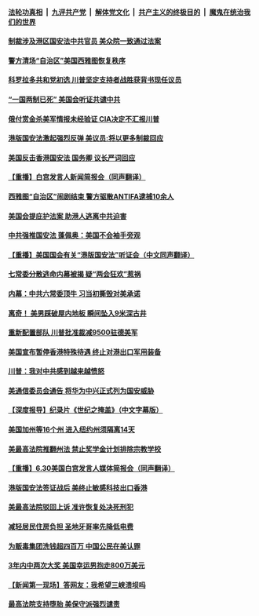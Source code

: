 ####  [法轮功真相](../../../../basic/blob/master/README.md?t=07021302) &nbsp;|&nbsp; [九评共产党](../../../../9ping.md/blob/master/README.md?t=07021302) &nbsp;|&nbsp; [解体党文化](../../../../jtdwh.md/blob/master/README.md?t=07021302)  &nbsp;|&nbsp; [共产主义的终极目的](../../../../gczydzjmd.md/blob/master/README.md?t=07021302) &nbsp;|&nbsp; [魔鬼在统治我们的世界](../../../../mgztzwmdsj.md/blob/master/README.md?t=07021302) 

#### [制裁涉及港区国安法中共官员 美众院一致通过法案](../pages/prog203/a102884123.md?t=07021302) 

#### [警方清场“自治区”美国西雅图恢复秩序](../pages/prog203/a102883801.md?t=07021302) 

#### [科罗拉多共和党初选 川普坚定支持者战胜获背书现任议员](../pages/prog203/a102884023.md?t=07021302) 

#### [“一国两制已死”  美国会听证共谴中共](../pages/prog203/a102883863.md?t=07021302) 

#### [俄付赏金杀美军情报未经验证 CIA决定不汇报川普](../pages/prog203/a102883821.md?t=07021302) 

#### [港版国安法激起强烈反弹 美议员:将以更多制裁回应](../pages/prog203/a102883773.md?t=07021302) 

#### [美国反击香港国安法 国务卿 议长严词回应](../pages/prog203/a102883827.md?t=07021302) 

#### [【重播】白宫发言人新闻简报会（同声翻译）](../pages/prog203/a102883799.md?t=07021302) 

#### [西雅图“自治区”闹剧结束 警方驱散ANTIFA逮捕10余人](../pages/prog203/a102883747.md?t=07021302) 

#### [美国会提庇护法案 助港人逃离中共迫害](../pages/prog203/a102883708.md?t=07021302) 

#### [中共强推国安法 蓬佩奥：美国不会袖手旁观](../pages/prog203/a102883689.md?t=07021302) 

#### [【重播】美国国会有关“港版国安法”听证会（中文同声翻译）](../pages/prog203/a102883615.md?t=07021302) 

#### [七常委分散逃命内幕被揭 疑“两会狂欢”惹祸](../pages/prog203/a102883519.md?t=07021302) 

#### [内幕：中共六常委顶牛 习当初撕毁对美承诺](../pages/prog203/a102883417.md?t=07021302) 

#### [离奇！ 美男踩破屋内地板 瞬间坠入9米深古井](../pages/prog203/a102883487.md?t=07021302) 

#### [重新配置部队 川普批准裁减9500驻德美军](../pages/prog203/a102883297.md?t=07021302) 

#### [美国宣布暂停香港特殊待遇 终止对港出口军用装备](../pages/prog203/a102883030.md?t=07021302) 

#### [川普：我对中共感到越来越愤怒](../pages/prog203/a102883276.md?t=07021302) 

#### [美通信委员会通告 将华为中兴正式列为国安威胁](../pages/prog203/a102883278.md?t=07021302) 

#### [【深度报导】纪录片《世纪之掩盖》（中文字幕版）](../pages/prog203/a102881189.md?t=07021302) 

#### [美国加州等16个州 进入纽约州须隔离14天](../pages/prog203/a102883095.md?t=07021302) 

#### [美最高法院推翻州法 禁止奖学金计划排除宗教学校](../pages/prog203/a102883072.md?t=07021302) 

#### [【重播】6.30美国白宫发言人媒体简报会（同声翻译）](../pages/prog203/a102883044.md?t=07021302) 

#### [港版国安法签证战后  美终止敏感科技出口香港](../pages/prog203/a102882879.md?t=07021302) 

#### [美最高法院驳回上诉 准许恢复处决死刑犯](../pages/prog203/a102883008.md?t=07021302) 

#### [减轻居民住房负担 圣地牙哥率先降低电费](../pages/prog203/a102882935.md?t=07021302) 

#### [为贩毒集团洗钱超四百万 中国公民在美认罪](../pages/prog203/a102882851.md?t=07021302) 

#### [3年内中两次大奖 美国幸运男抱走800万美元](../pages/prog203/a102882609.md?t=07021302) 

#### [【新闻第一现场】答网友：我希望三峡溃坝吗](../pages/prog203/a102882587.md?t=07021302) 

#### [最高法院支持堕胎 美保守派强烈谴责](../pages/prog203/a102882452.md?t=07021302) 

